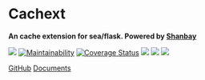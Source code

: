 # Cachext

**An cache extension for sea/flask. Powered by [Shanbay](https://www.shanbay.com)**

[![](https://img.shields.io/travis/shanbay/cachext.svg?style=flat-square)](https://travis-ci.org/shanbay/cachext)
[![Maintainability](https://api.codeclimate.com/v1/badges/774db211d37720bb2599/maintainability)](https://codeclimate.com/github/shanbay/cachext/maintainability)
[![Coverage Status](https://coveralls.io/repos/github/shanbay/cachext/badge.svg?branch=master)](https://coveralls.io/github/shanbay/cachext?branch=master)
[![](https://img.shields.io/pypi/v/cachext.svg)](https://github.com/shanbay/cachext)
[![](https://img.shields.io/pypi/pyversions/cachext.svg)](https://github.com/shanbay/cachext)
[![](https://img.shields.io/:license-mit-blue.svg?style=flat-square)](http://shanbay.mit-license.org)


[GitHub](https://github.com/shanbay/cachext)
[Documents](?id=documents)
